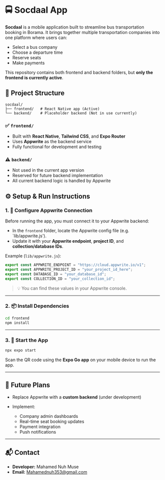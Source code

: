 # 🚍 Socdaal App

**Socdaal** is a mobile application built to streamline bus transportation booking in Borama. It brings together multiple transportation companies into one platform where users can:

* Select a bus company
* Choose a departure time
* Reserve seats
* Make payments

This repository contains both frontend and backend folders, but **only the frontend is currently active**.



## 📁 Project Structure

```
socdaal/
├── frontend/   # React Native app (Active)
└── backend/    # Placeholder backend (Not in use currently)
```

### ✅ `frontend/`

* Built with **React Native**, **Tailwind CSS**, and **Expo Router**
* Uses **Appwrite** as the backend service
* Fully functional for development and testing

### ⚠️ `backend/`

* Not used in the current app version
* Reserved for future backend implementation
* All current backend logic is handled by Appwrite



## ⚙️ Setup & Run Instructions

### 1. 🔧 Configure Appwrite Connection

Before running the app, you must connect it to your Appwrite backend:

* In the `frontend` folder, locate the Appwrite config file (e.g. `lib/appwrite.js').
* Update it with your **Appwrite endpoint**, **project ID**, and **collection/database IDs**.

Example (`lib/appwrite.js`):

```js
export const APPWRITE_ENDPOINT = "https://cloud.appwrite.io/v1";
export const APPWRITE_PROJECT_ID = "your_project_id_here";
export const DATABASE_ID = "your_database_id";
export const COLLECTION_ID = "your_collection_id";
```

> 💡 You can find these values in your Appwrite console.

---

### 2. 📦 Install Dependencies

```bash
cd frontend
npm install
```

---

### 3. 🚀 Start the App

```bash
npx expo start
```

Scan the QR code using the **Expo Go app** on your mobile device to run the app.

---

## 🔮 Future Plans

* Replace Appwrite with a **custom backend** (under development)
* Implement:

  * Company admin dashboards
  * Real-time seat booking updates
  * Payment integration
  * Push notifications

---

## 📬 Contact

* **Developer:** Mahamed Nuh Muse
* **Email:** [Mahamednuh353@gmail.com](mailto:Mahamednuh353@gmail.com)
